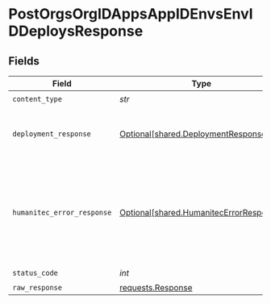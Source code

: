 # PostOrgsOrgIDAppsAppIDEnvsEnvIDDeploysResponse


## Fields

| Field                                                                                        | Type                                                                                         | Required                                                                                     | Description                                                                                  |
| -------------------------------------------------------------------------------------------- | -------------------------------------------------------------------------------------------- | -------------------------------------------------------------------------------------------- | -------------------------------------------------------------------------------------------- |
| `content_type`                                                                               | *str*                                                                                        | :heavy_check_mark:                                                                           | N/A                                                                                          |
| `deployment_response`                                                                        | [Optional[shared.DeploymentResponse]](../../models/shared/deploymentresponse.md)             | :heavy_minus_sign:                                                                           | A description of the Deployment.<br/><br/>                                                   |
| `humanitec_error_response`                                                                   | [Optional[shared.HumanitecErrorResponse]](../../models/shared/humanitecerrorresponse.md)     | :heavy_minus_sign:                                                                           | Error because the Delta is non-existent or incompatible with the state of the Environment.<br/><br/> |
| `status_code`                                                                                | *int*                                                                                        | :heavy_check_mark:                                                                           | N/A                                                                                          |
| `raw_response`                                                                               | [requests.Response](https://requests.readthedocs.io/en/latest/api/#requests.Response)        | :heavy_minus_sign:                                                                           | N/A                                                                                          |